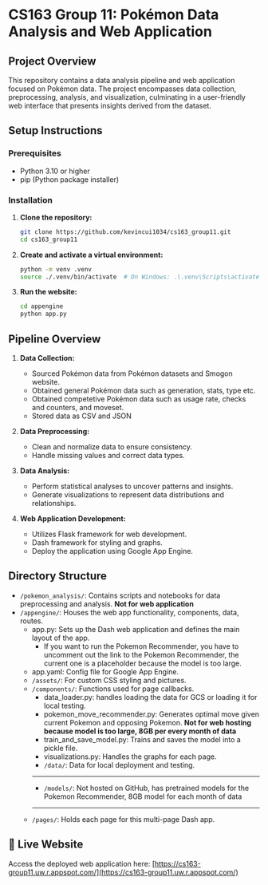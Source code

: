 # CS163 Group 11: Pokémon Data Analysis and Web Application

## Project Overview

This repository contains a data analysis pipeline and web application focused on Pokémon data. The project encompasses data collection, preprocessing, analysis, and visualization, culminating in a user-friendly web interface that presents insights derived from the dataset.

## Setup Instructions

### Prerequisites

- Python 3.10 or higher
- pip (Python package installer)

### Installation

1. **Clone the repository:**

   ```bash
   git clone https://github.com/kevincui1034/cs163_group11.git
   cd cs163_group11
   ```

2. **Create and activate a virtual environment:**

   ```bash
   python -m venv .venv
   source ./.venv/bin/activate  # On Windows: .\.venv\Scripts\activate
   ```

3. **Run the website:**

   ```bash
   cd appengine
   python app.py
   ```

## Pipeline Overview

1. **Data Collection:**
   - Sourced Pokémon data from Pokémon datasets and Smogon website.
   - Obtained general Pokémon data such as generation, stats, type etc.
   - Obtained competetive Pokémon data such as usage rate, checks and counters, and moveset.
   - Stored data as CSV and JSON

2. **Data Preprocessing:**
   - Clean and normalize data to ensure consistency.
   - Handle missing values and correct data types.

3. **Data Analysis:**
   - Perform statistical analyses to uncover patterns and insights.
   - Generate visualizations to represent data distributions and relationships.

4. **Web Application Development:**
   - Utilizes Flask framework for web development.
   - Dash framework for styling and graphs.
   - Deploy the application using Google App Engine.

## Directory Structure

- `/pokemon_analysis/`: Contains scripts and notebooks for data preprocessing and analysis. **Not for web application**
- `/appengine/`: Houses the web app functionality, components, data, routes.
   - app.py: Sets up the Dash web application and defines the main layout of the app.
     - If you want to run the Pokemon Recommender, you have to uncomment out the link to the Pokemon Recommender, the current one is a placeholder because the model is too large.
   - app.yaml: Config file for Google App Engine.
   - `/assets/`: For custom CSS styling and pictures.
   - `/components/`: Functions used for page callbacks.
      - data_loader.py: handles loading the data for GCS or loading it for local testing.
      - pokemon_move_recommender.py: Generates optimal move given current Pokemon and opposing Pokemon. **Not for web hosting because model is too large, 8GB per every month of data**
      - train_and_save_model.py: Trains and saves the model into a pickle file.
      - visualizations.py: Handles the graphs for each page.
      - `/data/`: Data for local deployment and testing.
      ************
      - `/models/`: Not hosted on GitHub, has pretrained models for the Pokemon Recommender, 8GB model for each month of data
      ************
   - `/pages/`: Holds each page for this multi-page Dash app.

## 🔗 Live Website

Access the deployed web application here: [https://cs163-group11.uw.r.appspot.com/](https://cs163-group11.uw.r.appspot.com/)
